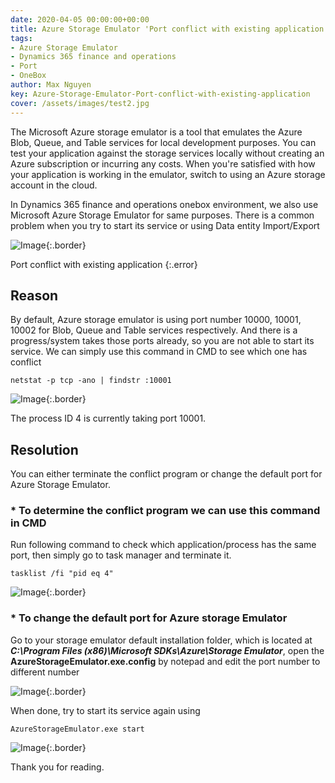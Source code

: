 ```yaml
---
date: 2020-04-05 00:00:00+00:00
title: Azure Storage Emulator 'Port conflict with existing application', Dynamics 365 finance and operations 
tags:
- Azure Storage Emulator
- Dynamics 365 finance and operations 
- Port
- OneBox
author: Max Nguyen
key: Azure-Storage-Emulator-Port-conflict-with-existing-application
cover: /assets/images/test2.jpg
---
```



The Microsoft Azure storage emulator is a tool that emulates the Azure Blob, Queue, and Table services for local development purposes. You can test your application against the storage services locally without creating an Azure subscription or incurring any costs. When you're satisfied with how your application is working in the emulator, switch to using an Azure storage account in the cloud.

In Dynamics 365 finance and operations onebox environment, we also use Microsoft Azure Storage Emulator for same purposes. There is a common problem when you try to start its service or using Data entity Import/Export

![Image]({{site.url}}/assets/imagesposts/Azure-Storage-Emulator-Port-conflict-with-existing-application-1.png){:.border}

Port conflict with existing application
{:.error}

## Reason

By default, Azure storage emulator is using port number 10000, 10001, 10002 for Blob, Queue and Table services respectively. And there is a progress/system takes those ports already, so you are not able to start its service.
We can simply use this command in CMD to see which one has conflict

```netstat -p tcp -ano | findstr :10001```

![Image]({{site.url}}/assets/imagesposts/Azure-Storage-Emulator-Port-conflict-with-existing-application-2.png){:.border}

The process ID 4 is currently taking port 10001.

## Resolution

You can either terminate the conflict program or change the default port for Azure Storage Emulator.

### * To determine the conflict program we can use this command in CMD

Run following command to check which application/process has the same port, then simply go to task manager and terminate it.

```tasklist /fi "pid eq 4"```

![Image]({{site.url}}/assets/imagesposts/Azure-Storage-Emulator-Port-conflict-with-existing-application-5.png){:.border}

### * To change the default port for Azure storage Emulator

Go to your storage emulator default installation folder, which is located at _**C:\Program Files (x86)\Microsoft SDKs\Azure\Storage Emulator**_, open the **AzureStorageEmulator.exe.config** by notepad and edit the port number to different number

![Image]({{site.url}}/assets/imagesposts/Azure-Storage-Emulator-Port-conflict-with-existing-application-4.png){:.border}

When done, try to start its service again using

```AzureStorageEmulator.exe start```

![Image]({{site.url}}/assets/imagesposts/Azure-Storage-Emulator-Port-conflict-with-existing-application-3.png){:.border}

Thank you for reading.

